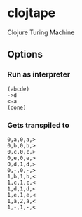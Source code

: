 # clojtape

Clojure Turing Machine

## Options

### Run as interpreter
```
(abcde)
->d
<-a
(done)
```
### Gets transpiled to
```
0,a,0,a,>
0,b,0,b,>
0,c,0,c,>
0,e,0,e,>
0,d,1,d,>
0,-,0,-,>
1,b,1,b,<
1,c,1,c,<
1,d,1,d,<
1,e,1,e,<
1,a,2,a,<
1,-,1,-,<
```